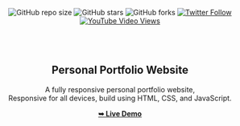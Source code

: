 <div align="center">
  
  ![GitHub repo size](https://img.shields.io/github/repo-size/codewithsadee/pfolio)
  ![GitHub stars](https://img.shields.io/github/stars/codewithsadee/pfolio?style=social)
  ![GitHub forks](https://img.shields.io/github/forks/codewithsadee/pfolio?style=social)
[![Twitter Follow](https://img.shields.io/twitter/follow/codewithsadee_?style=social)](https://twitter.com/intent/follow?screen_name=codewithsadee_)
  [![YouTube Video Views](https://img.shields.io/youtube/views/P-Auxj7aNfQ?style=social)](https://youtu.be/P-Auxj7aNfQ)

  <br />
  <br />

  <h2 align="center">Personal Portfolio Website</h2>

  A fully responsive personal portfolio website, <br />Responsive for all devices, build using HTML, CSS, and JavaScript.

  <a href="https://codewithsadee.github.io/pfolio/"><strong>➥ Live Demo</strong></a>

</div>

<br />


